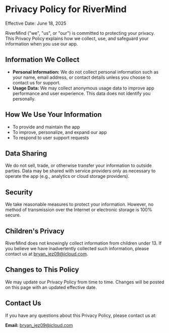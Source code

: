 # Privacy Policy for RiverMind

Effective Date: June 18, 2025

RiverMind ("we", "us", or "our") is committed to protecting your privacy. This Privacy Policy explains how we collect, use, and safeguard your information when you use our app.

## Information We Collect
- **Personal Information:** We do not collect personal information such as your name, email address, or contact details unless you choose to contact us for support.
- **Usage Data:** We may collect anonymous usage data to improve app performance and user experience. This data does not identify you personally.

## How We Use Your Information
- To provide and maintain the app
- To improve, personalize, and expand our app
- To respond to user support requests

## Data Sharing
We do not sell, trade, or otherwise transfer your information to outside parties. Data may be shared with service providers only as necessary to operate the app (e.g., analytics or cloud storage providers).

## Security
We take reasonable measures to protect your information. However, no method of transmission over the Internet or electronic storage is 100% secure.

## Children's Privacy
RiverMind does not knowingly collect information from children under 13. If you believe we have inadvertently collected such information, please contact us at bryan_jez09@icloud.com.

## Changes to This Policy
We may update our Privacy Policy from time to time. Changes will be posted on this page with an updated effective date.

## Contact Us
If you have any questions about this Privacy Policy, please contact us at:

**Email:** bryan_jez09@icloud.com 